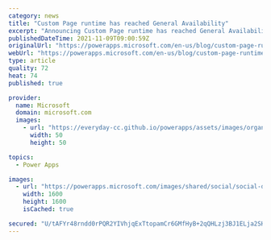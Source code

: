 ```yaml
---
category: news
title: "Custom Page runtime has reached General Availability"
excerpt: "Announcing Custom Page runtime has reached General Availability."
publishedDateTime: 2021-11-09T09:00:59Z
originalUrl: "https://powerapps.microsoft.com/en-us/blog/custom-page-runtime-has-reached-general-availability/"
webUrl: "https://powerapps.microsoft.com/en-us/blog/custom-page-runtime-has-reached-general-availability/"
type: article
quality: 72
heat: 74
published: true

provider:
  name: Microsoft
  domain: microsoft.com
  images:
    - url: "https://everyday-cc.github.io/powerapps/assets/images/organizations/microsoft.com-50x50.jpg"
      width: 50
      height: 50

topics:
  - Power Apps

images:
  - url: "https://powerapps.microsoft.com/images/shared/social/social-default-image.png"
    width: 1600
    height: 1600
    isCached: true

secured: "U/tAFYr48rndd0rPQR2YIVhjqExTtopamCr6GMfHyB+2qQHLzj3BJ1ELja2SHNN1CjbYjAKtRunrocZGFQaVmGpTK+vyGGoNF/gUay2NyxUVo9yHKYde03VLoJXEqJTfGW+7dWp9M4bCbuU9UubcQ5URjD57KDQlsAL8hbpBsIW64+eekzv6HyOqrG7qw6qGBXukKDtCYpLCU39P5tiXKtB3XyYhUevbZDlt2UKdiN3f0JwpY5n/dwqH049OudzA1/+jCBv9BZV4Ij1tLi5wcRofK0YYV5vd2Kwb33DAkHc8/vkpPTJ6HPV45voaOjN3JuL4eyVvaAaq0YA0sTAefMMfxeL5tx975B3zJKZy9kQ=;3R+U1TXb0xnJH5lRwd1QGg=="
---
```


